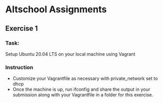 # Altschool Assignments

## Exercise 1

### Task: 
Setup Ubuntu 20.04 LTS on your local machine using Vagrant

### Instruction

* Customize your Vagrantfile as necessary with private_network set to dhcp  
* Once the machine is up, run ifconfig and share the output in your submission along with your Vagrantfile in a folder for this exercise.

